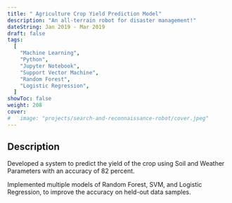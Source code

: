 ```yaml
---
title: " Agriculture Crop Yield Prediction Model"
description: "An all-terrain robot for disaster management!"
dateString: Jan 2019 - Mar 2019
draft: false
tags:
  [
    "Machine Learning",
    "Python",
    "Jupyter Notebook",
    "Support Vector Machine",
    "Random Forest",
    "Logistic Regression",
  ]
showToc: false
weight: 208
cover:
#   image: "projects/search-and-reconnaissance-robot/cover.jpeg"
---
```


## Description

Developed a system to predict the yield of the crop using Soil and Weather Parameters with an accuracy of 82 percent.

Implemented multiple models of Random Forest, SVM, and Logistic Regression, to improve the accuracy on held-out
data samples.

<!-- Natural disasters like earthquakes and landslides are sudden events that cause widespread destruction and major collateral damage including loss of life. Though disasters can never be prevented, their effects on mankind can surely be reduced. In this paper, we present the design and control of SRR (Search and Reconnaissance Robot), a robot capable of traversing on all terrains and locating survivors stuck under the debris. This will assist the rescue team to focus on recovering the victims, leaving the locating task for the Robots. The unique features of the SRR above existing ATVs are active-articulation, modularity, and assisted-autonomy. Active-articulation allows the SRR to climb objects much tall than itself. Modularity allows the SRR to detach into smaller modules to enter tight spaces where the whole body can’t fit. Assisted-autonomy allows the SRR to detect the presence of objects in front and climb autonomously over them.

![](/projects/search-and-reconnaissance-robot/img1.jpeg)

![](/projects/search-and-reconnaissance-robot/img2.jpeg)

![](/projects/search-and-reconnaissance-robot/img3.jpeg) -->
